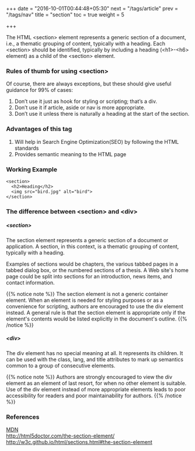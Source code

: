 +++
date = "2016-10-01T00:44:48+05:30"
next = "/tags/article"
prev = "/tags/nav"
title = "section"
toc = true
weight = 5

+++

The HTML <span class='tag-span'>&lt;section&gt;</span> element represents a generic section of a document, i.e., a thematic grouping of content, typically with a heading. Each &lt;section&gt; should be identified, typically by including a heading (&lt;h1&gt;-&lt;h6&gt; element) as a child of the &lt;section&gt; element.

<h3>Rules of thumb for using &lt;section&gt;</h3>

Of course, there are always exceptions, but these should give useful guidance for 99% of cases:
<ol>
  <li>Don’t use it just as hook for styling or scripting; that’s a div.</li>
  <li>Don’t use it if article, aside or nav is more appropriate.</li>
  <li>Don’t use it unless there is naturally a heading at the start of the section.</li>
</ol>

<h3>Advantages of this tag</h3>
<ol>
  <li>Will help in Search Engine Optimization(SEO) by following the HTML standards</li>
  <li>Provides semantic meaning to the HTML page</li>
</ol>

<h3>Working Example</h3>

    <section>
      <h2>Heading</h2>
      <img src="bird.jpg" alt="bird">
    </section>

<h3>The difference between 	&lt;section&gt; and &lt;div&gt;</h3>

<h5>&lt;section&gt;</h5>

<p>The section element represents a generic section of a document or application. A section, in this context, is a thematic grouping of content, typically with a heading.</p>

<p>Examples of sections would be chapters, the various tabbed pages in a tabbed dialog box, or the numbered sections of a thesis. A Web site's home page could be split into sections for an introduction, news items, and contact information.</p>

{{% notice note %}}
  The section element is not a generic container element. When an element is needed for styling purposes or as a convenience for scripting, authors are encouraged to use the div element instead. A general rule is that the section element is appropriate only if the element's contents would be listed explicitly in the document's outline.
{{% /notice %}}


<h5>&lt;div&gt;</h5>

<p>The div element has no special meaning at all. It represents its children. It can be used with the class, lang, and title attributes to mark up semantics common to a group of consecutive elements.</p>

{{% notice note %}}
  Authors are strongly encouraged to view the div element as an element of last resort, for when no other element is suitable. Use of the div element instead of more appropriate elements leads to poor accessibility for readers and poor maintainability for authors.
{{% /notice %}}

<h3>References</h3>

[MDN](https://developer.mozilla.org/en/docs/Web/HTML/Element/section)
<br>
http://html5doctor.com/the-section-element/
<br>
http://w3c.github.io/html/sections.html#the-section-element
